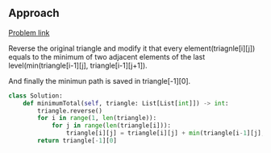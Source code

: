 ## Approach

[Problem link](https://leetcode.com/problems/triangle/)

Reverse the original triangle and modify it that every element(triagnle[i][j]) equals to the minimum of two adjacent elements of the last 
level(min(triangle[i-1][j], triangle[i-1][j+1]).

And finally the minimun path is saved in triangle[-1][0].

```python
class Solution:
    def minimumTotal(self, triangle: List[List[int]]) -> int:
        triangle.reverse()
        for i in range(1, len(triangle)):
            for j in range(len(triangle[i])):
                triangle[i][j] = triangle[i][j] + min(triangle[i-1][j], triangle[i-1][j+1])
        return triangle[-1][0]
```
